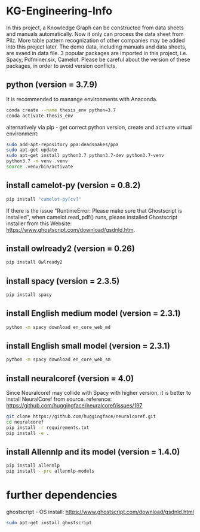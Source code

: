 # KG-Engineering-Info
In this project, a Knowledge Graph can be constructed from data sheets and manuals automatically. Now it only can process the data sheet from Pilz. More table pattern recognization of other companies may be added into this project later. The demo data, including manuals and data sheets, are svaed in data file. 3 popular packages are imported in this project, i.e. Spacy, Pdfminer.six, Camelot. Please be careful about the version of these packages, in order to avoid version conflicts.

## python  (version = 3.7.9)
It is recommended to manange environments with Anaconda.
```bash
conda create --name thesis_env python=3.7
conda activate thesis_env
```
alternatively via pip - get correct python version, create and activate virtual environment:
```bash
sudo add-apt-repository ppa:deadsnakes/ppa
sudo apt-get update
sudo apt-get install python3.7 python3.7-dev python3.7-venv
python3.7 -m venv .venv
source .venv/bin/activate
```

## install camelot-py  (version = 0.8.2)
```bash
pip install "camelot-py[cv]"
```

If there is the issue "RuntimeError: Please make sure that Ghostscript is installed", when camelot.read_pdf() runs, please  installed Ghostscript installer from this Website: https://www.ghostscript.com/download/gsdnld.htm.

## install owlready2  (version = 0.26)
```bash
pip install Owlready2
```

## install spacy  (version = 2.3.5)
```bash
pip install spacy
```

## install English medium model  (version = 2.3.1)
```bash
python -m spacy download en_core_web_md
```

## install English small model  (version = 2.3.1)
```bash
python -m spacy download en_core_web_sm
```

## install neuralcoref  (version = 4.0)
Since Neuralcoref may collide with Spacy with higher version, it is better to install NeuralCoref from source.
reference: https://github.com/huggingface/neuralcoref/issues/197
```bash
git clone https://github.com/huggingface/neuralcoref.git
cd neuralcoref
pip install -r requirements.txt
pip install -e .
```

## install Allennlp and its model (version = 1.4.0)
```bash
pip install allennlp
pip install --pre allennlp-models
```

# further dependencies
ghostscript - OS install: https://www.ghostscript.com/download/gsdnld.html
```bash
sudo apt-get install ghostscript 
```

